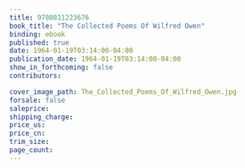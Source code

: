 ```yaml
---
title: 9780811223676
book_title: "The Collected Poems Of Wilfred Owen"
binding: ebook
published: true
date: 1964-01-19T03:14:00-04:00
publication_date: 1964-01-19T03:14:00-04:00
show_in_forthcoming: false
contributors:

cover_image_path: The_Collected_Poems_Of_Wilfred_Owen.jpg
forsale: false
saleprice:
shipping_charge:
price_us:
price_cn:
trim_size:
page_count:
---
```


